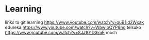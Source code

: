 # Learning
links to git learning
https://www.youtube.com/watch?v=xuB1Id2Wxak edureka
https://www.youtube.com/watch?v=WbwIoQYP6no telsuko
https://www.youtube.com/watch?v=8JJ101D3knE mosh
